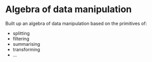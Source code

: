 # Algebra of data manipulation

Built up an algebra of data manipulation based on the primitives of:

  * splitting
  * filtering
  * summarising
  * transforming
  * ...
